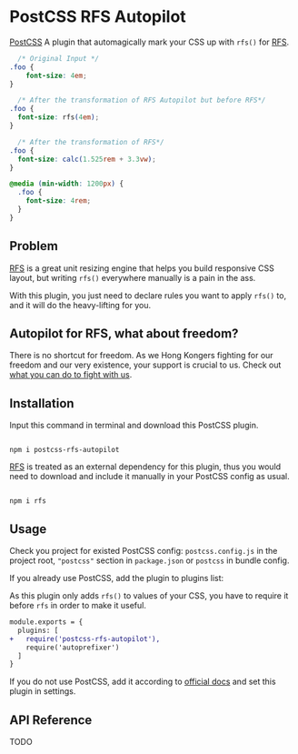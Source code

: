# PostCSS RFS Autopilot

[PostCSS] A plugin that automagically mark your CSS up with `rfs()` for [RFS](https://github.com/twbs/rfs).

[PostCSS]: https://github.com/postcss/postcss

```css
  /* Original Input */
.foo {
    font-size: 4em;
}
```

```css
  /* After the transformation of RFS Autopilot but before RFS*/
.foo {
  font-size: rfs(4em);
}
```

```css
  /* After the transformation of RFS*/
.foo {
  font-size: calc(1.525rem + 3.3vw);
}

@media (min-width: 1200px) {
  .foo {
    font-size: 4rem;
  }
}
```

## Problem

[RFS](https://github.com/twbs/rfs) is a great unit resizing engine that helps you build responsive CSS layout, but writing `rfs()` everywhere manually is a pain in the ass.

With this plugin, you just need to declare rules you want to apply `rfs()` to, and it will do the heavy-lifting for you.

## Autopilot for RFS, what about freedom?

There is no shortcut for freedom. As we Hong Kongers fighting for our freedom and our very existence, your support is crucial to us.  Check out [what you can do to fight with us]().

## Installation

Input this command in terminal and download this PostCSS plugin.

```

npm i postcss-rfs-autopilot

```

[RFS](https://github.com/twbs/rfs) is treated as an external dependency for this plugin, thus you would need to download and include it manually in your PostCSS config as usual.

```

npm i rfs

```

## Usage

Check you project for existed PostCSS config: `postcss.config.js`
in the project root, `"postcss"` section in `package.json`
or `postcss` in bundle config.

If you already use PostCSS, add the plugin to plugins list:

As this plugin only adds `rfs()` to values of your CSS, you have to require it before `rfs` in order to make it useful. 

```diff
module.exports = {
  plugins: [
+   require('postcss-rfs-autopilot'),
    require('autoprefixer')
  ]
}
```

If you do not use PostCSS, add it according to [official docs]
and set this plugin in settings.

[official docs]: https://github.com/postcss/postcss#usage

## API Reference

TODO
